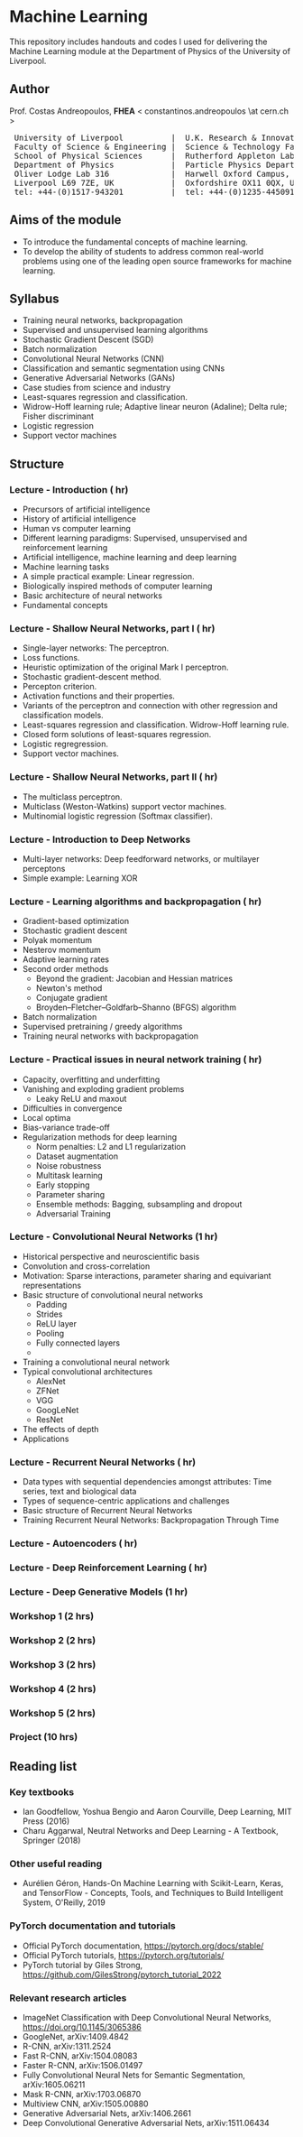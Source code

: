 # Machine Learning 

This repository includes handouts and codes I used for delivering the Machine Learning module at the Department of Physics of the University of Liverpool.

## Author

Prof. Costas Andreopoulos, **FHEA**  < constantinos.andreopoulos \at cern.ch >

<pre>
 University of Liverpool          |  U.K. Research & Innovation (UKRI)
 Faculty of Science & Engineering |  Science & Technology Facilities Council (STFC)
 School of Physical Sciences      |  Rutherford Appleton Laboratory 
 Department of Physics            |  Particle Physics Department
 Oliver Lodge Lab 316             |  Harwell Oxford Campus, R1 2.89
 Liverpool L69 7ZE, UK            |  Oxfordshire OX11 0QX, UK          
 tel: +44-(0)1517-943201          |  tel: +44-(0)1235-445091 
</pre>


## Aims of the module
- To introduce the fundamental concepts of machine learning.
- To develop the ability of students to address common real-world problems using one of the leading open source frameworks for machine learning.

## Syllabus
- Training neural networks, backpropagation
- Supervised and unsupervised learning algorithms
- Stochastic Gradient Descent (SGD)
- Batch normalization
- Convolutional Neural Networks (CNN)
- Classification and semantic segmentation using CNNs
- Generative Adversarial Networks (GANs)
- Case studies from science and industry
- Least-squares regression and classification.
- Widrow-Hoff learning rule; Adaptive linear neuron (Adaline); Delta rule; Fisher discriminant
- Logistic regression
- Support vector machines

## Structure

### Lecture  - Introduction ( hr)

- Precursors of artificial intelligence
- History of artificial intelligence
- Human vs computer learning
- Different learning paradigms: Supervised, unsupervised and reinforcement learning
- Artificial intelligence, machine learning and deep learning
- Machine learning tasks
- A simple practical example: Linear regression.
- Biologically inspired methods of computer learning
- Basic architecture of neural networks
- Fundamental concepts

### Lecture  - Shallow Neural Networks, part I ( hr)

- Single-layer networks: The perceptron.
- Loss functions.
- Heuristic optimization of the original Mark I perceptron.
- Stochastic gradient-descent method.
- Percepton criterion.
- Activation functions and their properties.
- Variants of the perceptron and connection with other regression and classification models.
- Least-squares regression and classification. Widrow-Hoff learning rule.
- Closed form solutions of least-squares regression.
- Logistic regregression.
- Support vector machines.

### Lecture  - Shallow Neural Networks, part II ( hr)

- The multiclass perceptron.
- Multiclass (Weston-Watkins) support vector machines.
- Multinomial logistic regression (Softmax classifier).
 
### Lecture  - Introduction to Deep Networks

- Multi-layer networks: Deep feedforward networks, or multilayer perceptons
- Simple example: Learning XOR 

### Lecture - Learning algorithms and backpropagation ( hr)
- Gradient-based optimization
- Stochastic gradient descent
- Polyak momentum
- Nesterov momentum
- Adaptive learning rates
- Second order methods
    - Beyond the gradient: Jacobian and Hessian matrices
    - Newton's method
    - Conjugate gradient
    - Broyden–Fletcher–Goldfarb–Shanno (BFGS) algorithm
- Batch normalization
- Supervised pretraining / greedy algorithms
- Training neural networks with backpropagation

### Lecture  - Practical issues in neural network training ( hr)

- Capacity, overfitting and underfitting
- Vanishing and exploding gradient problems
  - Leaky ReLU and maxout 
- Difficulties in convergence
- Local optima
- Bias-variance trade-off
- Regularization methods for deep learning
  - Norm penalties: L2 and L1 regularization
  - Dataset augmentation
  - Noise robustness
  - Multitask learning
  - Early stopping
  - Parameter sharing
  - Ensemble methods: Bagging, subsampling and dropout
  - Adversarial Training

### Lecture  - Convolutional Neural Networks (1 hr)
  - Historical perspective and neuroscientific basis
  - Convolution and cross-correlation
  - Motivation: Sparse interactions, parameter sharing and equivariant representations
  - Basic structure of convolutional neural networks
     - Padding
     - Strides
     - ReLU layer
     - Pooling
     - Fully connected layers
     - 
  - Training a convolutional neural network
  - Typical convolutional architectures
     - AlexNet
     - ZFNet
     - VGG
     - GoogLeNet
     - ResNet
  - The effects of depth
  - Applications


### Lecture  - Recurrent Neural Networks ( hr)

  - Data types with sequential dependencies amongst attributes: Time series, text and biological data
  - Types of sequence-centric applications and challenges
  - Basic structure of Recurrent Neural Networks
  - Training Recurrent Neural Networks: Backpropagation Through Time
  
### Lecture  - Autoencoders ( hr)

### Lecture  - Deep Reinforcement Learning ( hr)

### Lecture  - Deep Generative Models (1 hr)


### Workshop 1 (2 hrs)


### Workshop 2 (2 hrs)


### Workshop 3 (2 hrs)


### Workshop 4 (2 hrs)


### Workshop 5 (2 hrs)


### Project (10 hrs)


## Reading list

### Key textbooks

- Ian Goodfellow, Yoshua Bengio and Aaron Courville, Deep Learning, MIT Press (2016)
- Charu Aggarwal, Neutral Networks and Deep Learning - A Textbook, Springer (2018)
 
### Other useful reading

- Aurélien Géron, Hands-On Machine Learning with Scikit-Learn, Keras, and TensorFlow - Concepts, Tools, and Techniques to Build Intelligent System, O'Reilly, 2019

### PyTorch documentation and tutorials

- Official PyTorch documentation, https://pytorch.org/docs/stable/
- Official PyTorch tutorials, https://pytorch.org/tutorials/
- PyTorch tutorial by Giles Strong, https://github.com/GilesStrong/pytorch_tutorial_2022

### Relevant research articles

- ImageNet Classification with Deep Convolutional Neural Networks, https://doi.org/10.1145/3065386
- GoogleNet, arXiv:1409.4842
- R-CNN, arXiv:1311.2524
- Fast R-CNN, arXiv:1504.08083
- Faster R-CNN, arXiv:1506.01497
- Fully Convolutional Neural Nets for Semantic Segmentation, arXiv:1605.06211
- Mask R-CNN, arXiv:1703.06870
- Multiview CNN, arXiv:1505.00880
- Generative Adversarial Nets, arXiv:1406.2661
- Deep Convolutional Generative Adversarial Nets, arXiv:1511.06434
